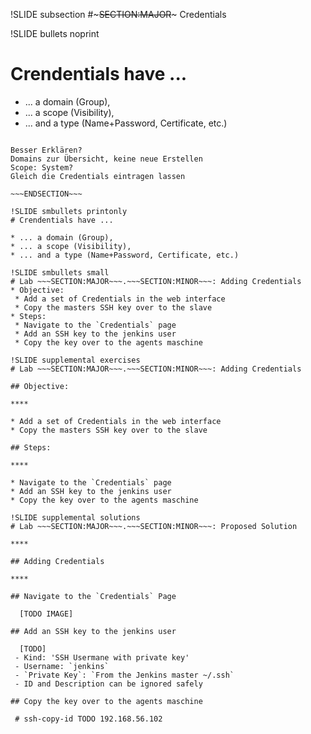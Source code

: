 !SLIDE subsection
#~~~SECTION:MAJOR~~~ Credentials

!SLIDE bullets noprint
# Crendentials have ...

* ... a domain (Group),
* ... a scope (Visibility),
* ... and a type (Name+Password, Certificate, etc.)

~~~SECTION:notes~~~

Besser Erklären?
Domains zur Übersicht, keine neue Erstellen
Scope: System?
Gleich die Credentials eintragen lassen

~~~ENDSECTION~~~

!SLIDE smbullets printonly
# Crendentials have ...

* ... a domain (Group),
* ... a scope (Visibility),
* ... and a type (Name+Password, Certificate, etc.)

!SLIDE smbullets small
# Lab ~~~SECTION:MAJOR~~~.~~~SECTION:MINOR~~~: Adding Credentials
* Objective:
 * Add a set of Credentials in the web interface
 * Copy the masters SSH key over to the slave
* Steps:
 * Navigate to the `Credentials` page
 * Add an SSH key to the jenkins user
 * Copy the key over to the agents maschine

!SLIDE supplemental exercises
# Lab ~~~SECTION:MAJOR~~~.~~~SECTION:MINOR~~~: Adding Credentials

## Objective:

****

* Add a set of Credentials in the web interface
* Copy the masters SSH key over to the slave

## Steps:

****

* Navigate to the `Credentials` page
* Add an SSH key to the jenkins user
* Copy the key over to the agents maschine

!SLIDE supplemental solutions
# Lab ~~~SECTION:MAJOR~~~.~~~SECTION:MINOR~~~: Proposed Solution

****

## Adding Credentials

****

## Navigate to the `Credentials` Page

  [TODO IMAGE]

## Add an SSH key to the jenkins user
  
  [TODO]
 - Kind: 'SSH Usermane with private key'
 - Username: `jenkins`
 - `Private Key`: `From the Jenkins master ~/.ssh`
 - ID and Description can be ignored safely

## Copy the key over to the agents maschine

 # ssh-copy-id TODO 192.168.56.102

